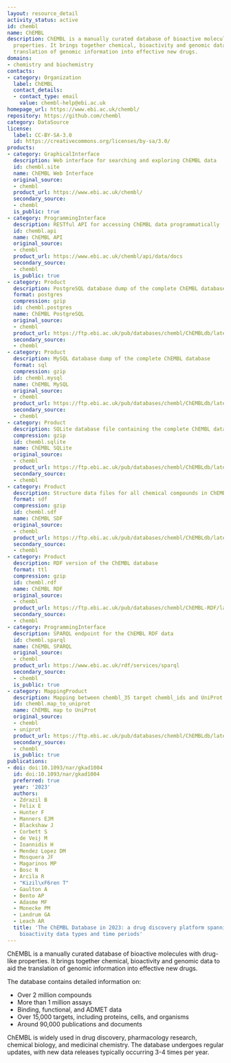 ```yaml
---
layout: resource_detail
activity_status: active
id: chembl
name: ChEMBL
description: ChEMBL is a manually curated database of bioactive molecules with drug-like
  properties. It brings together chemical, bioactivity and genomic data to aid the
  translation of genomic information into effective new drugs.
domains:
- chemistry and biochemistry
contacts:
- category: Organization
  label: ChEMBL
  contact_details:
  - contact_type: email
    value: chembl-help@ebi.ac.uk
homepage_url: https://www.ebi.ac.uk/chembl/
repository: https://github.com/chembl
category: DataSource
license:
  label: CC-BY-SA-3.0
  id: https://creativecommons.org/licenses/by-sa/3.0/
products:
- category: GraphicalInterface
  description: Web interface for searching and exploring ChEMBL data
  id: chembl.site
  name: ChEMBL Web Interface
  original_source:
  - chembl
  product_url: https://www.ebi.ac.uk/chembl/
  secondary_source:
  - chembl
  is_public: true
- category: ProgrammingInterface
  description: RESTful API for accessing ChEMBL data programmatically
  id: chembl.api
  name: ChEMBL API
  original_source:
  - chembl
  product_url: https://www.ebi.ac.uk/chembl/api/data/docs
  secondary_source:
  - chembl
  is_public: true
- category: Product
  description: PostgreSQL database dump of the complete ChEMBL database
  format: postgres
  compression: gzip
  id: chembl.postgres
  name: ChEMBL PostgreSQL
  original_source:
  - chembl
  product_url: https://ftp.ebi.ac.uk/pub/databases/chembl/ChEMBLdb/latest/
  secondary_source:
  - chembl
- category: Product
  description: MySQL database dump of the complete ChEMBL database
  format: sql
  compression: gzip
  id: chembl.mysql
  name: ChEMBL MySQL
  original_source:
  - chembl
  product_url: https://ftp.ebi.ac.uk/pub/databases/chembl/ChEMBLdb/latest/
  secondary_source:
  - chembl
- category: Product
  description: SQLite database file containing the complete ChEMBL database
  compression: gzip
  id: chembl.sqlite
  name: ChEMBL SQLite
  original_source:
  - chembl
  product_url: https://ftp.ebi.ac.uk/pub/databases/chembl/ChEMBLdb/latest/
  secondary_source:
  - chembl
- category: Product
  description: Structure data files for all chemical compounds in ChEMBL
  format: sdf
  compression: gzip
  id: chembl.sdf
  name: ChEMBL SDF
  original_source:
  - chembl
  product_url: https://ftp.ebi.ac.uk/pub/databases/chembl/ChEMBLdb/latest/
  secondary_source:
  - chembl
- category: Product
  description: RDF version of the ChEMBL database
  format: ttl
  compression: gzip
  id: chembl.rdf
  name: ChEMBL RDF
  original_source:
  - chembl
  product_url: https://ftp.ebi.ac.uk/pub/databases/chembl/ChEMBL-RDF/latest/
  secondary_source:
  - chembl
- category: ProgrammingInterface
  description: SPARQL endpoint for the ChEMBL RDF data
  id: chembl.sparql
  name: ChEMBL SPARQL
  original_source:
  - chembl
  product_url: https://www.ebi.ac.uk/rdf/services/sparql
  secondary_source:
  - chembl
  is_public: true
- category: MappingProduct
  description: Mapping between chembl_35 target chembl_ids and UniProt accessions
  id: chembl.map_to_uniprot
  name: ChEMBL map to UniProt
  original_source:
  - chembl
  - uniprot
  product_url: https://ftp.ebi.ac.uk/pub/databases/chembl/ChEMBLdb/latest/chembl_uniprot_mapping.txt
  secondary_source:
  - chembl
  is_public: true
publications:
- doi: doi:10.1093/nar/gkad1004
  id: doi:10.1093/nar/gkad1004
  preferred: true
  year: '2023'
  authors:
  - Zdrazil B
  - Felix E
  - Hunter F
  - Manners EJM
  - Blackshaw J
  - Corbett S
  - de Veij M
  - Ioannidis H
  - Mendez Lopez DM
  - Mosquera JF
  - Magarinos MP
  - Bosc N
  - Arcila R
  - "Kizil\xF6ren T"
  - Gaulton A
  - Bento AP
  - Adasme MF
  - Monecke PM
  - Landrum GA
  - Leach AR
  title: 'The ChEMBL Database in 2023: a drug discovery platform spanning multiple
    bioactivity data types and time periods'
---
```


ChEMBL is a manually curated database of bioactive molecules with drug-like properties. It brings together chemical, bioactivity and genomic data to aid the translation of genomic information into effective new drugs.

The database contains detailed information on:
- Over 2 million compounds
- More than 1 million assays
- Binding, functional, and ADMET data
- Over 15,000 targets, including proteins, cells, and organisms
- Around 90,000 publications and documents

ChEMBL is widely used in drug discovery, pharmacology research, chemical biology, and medicinal chemistry. The database undergoes regular updates, with new data releases typically occurring 3-4 times per year.
